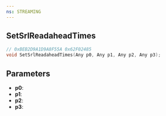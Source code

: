 ```yaml
---
ns: STREAMING
---
```

## SetSrlReadaheadTimes

```c
// 0xBEB2D9A1D9A8F55A 0x62F02485
void SetSrlReadaheadTimes(Any p0, Any p1, Any p2, Any p3);
```


## Parameters
* **p0**: 
* **p1**: 
* **p2**: 
* **p3**: 

